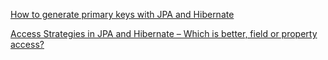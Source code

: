 [How to generate primary keys with JPA and Hibernate](https://thorben-janssen.com/jpa-generate-primary-keys/)

[Access Strategies in JPA and Hibernate – Which is better, field or property access?](https://thorben-janssen.com/access-strategies-in-jpa-and-hibernate/)